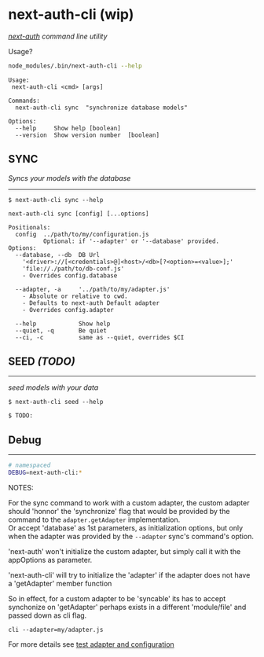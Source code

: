 # next-auth-cli (wip)

_[next-auth](https://next-auth.js.org) command line utility_

Usage?

```bash
node_modules/.bin/next-auth-cli --help
```

```
Usage:
 next-auth-cli <cmd> [args]

Commands:
  next-auth-cli sync  "synchronize database models"

Options:
  --help     Show help [boolean]
  --version  Show version number  [boolean]
```

## SYNC

_Syncs your models with the database_

---

```
$ next-auth-cli sync --help
```

```
next-auth-cli sync [config] [...options]

Positionals:
  config  ../path/to/my/configuration.js
          Optional: if '--adapter' or '--database' provided.
Options:
  --database, --db  DB Url
    '<driver>://[<credentials>@]<host>/<db>[?<option>=<value>];'
    'file://./path/to/db-conf.js'
    - Overrides config.database    

  --adapter, -a     '../path/to/my/adapter.js'
    - Absolute or relative to cwd.
    - Defaults to next-auth Default adapter
    - Overrides config.adapter

  --help            Show help
  --quiet, -q       Be quiet
  --ci, -c          same as --quiet, overrides $CI
```

## SEED _(TODO)_

---

_seed models with your data_

```
$ next-auth-cli seed --help
```

```
$ TODO:
```

## Debug

---

```sh
# namespaced
DEBUG=next-auth-cli:*
```

NOTES:

For the sync command to work with a custom adapter,
the custom adapter should 'honnor' the 'synchronize' flag
that would be provided by the command to the `adapter.getAdapter` implementation.  
Or accept 'database' as 1st parameters, as initialization options,
but only when the adapter was provided by the `--adapter` sync's command's option.

'next-auth' won't initialize the custom adapter, but simply call it with the appOptions as parameter.

'next-auth-cli' will try to initialize the 'adapter' if the adapter does not have a 'getAdapter' member function

So in effect, for a custom adapter to be 'syncable' its has to accept synchonize on 'getAdapter'
perhaps exists in a different 'module/file' and passed down as cli flag.

```
cli --adapter=my/adapter.js
```

For more details see [test adapter and configuration](test/readme.md)
